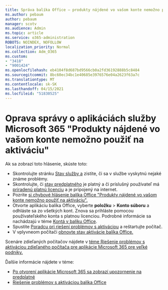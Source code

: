 ```yaml
---
title: Správa balíka Office – produkty nájdené vo vašom konte nemožno použiť na aktiváciu
ms.author: pebaum
author: pebaum
manager: scotv
ms.audience: Admin
ms.topic: article
ms.service: o365-administration
ROBOTS: NOINDEX, NOFOLLOW
localization_priority: Normal
ms.collection: Adm_O365
ms.custom:
- "3418"
- "9001424"
ms.openlocfilehash: eb4104f8d687bd9566cb0a2fd36192888b5c8484
ms.sourcegitcommit: 8bc60ec34bc1e40685e3976576e04a2623f63a7c
ms.translationtype: MT
ms.contentlocale: sk-SK
ms.lasthandoff: 04/15/2021
ms.locfileid: "51830525"
---
```

# <a name="fixing-the-microsoft-365-apps-the-products-we-found-in-your-account-cant-be-used-to-activate-message"></a>Oprava správy o aplikáciách služby Microsoft 365 "Produkty nájdené vo vašom konte nemožno použiť na aktiváciu"

Ak sa zobrazí toto hlásenie, skúste toto:

- Skontrolujte stránku [Stav služby a](https://docs.microsoft.com/office365/enterprise/view-service-health) zistite, či sa v službe vyskytnú nejaké známe problémy.
- Skontrolujte, či [stav predplatného](https://support.office.com/article/0d23d3c0-c19c-4b2f-9845-5344fedc4380#bkmk_checksubscription) je platný a či príslušný používateľ má [priradenú platnú licenciu](https://support.office.com/article/997596B5-4173-4627-B915-36ABAC6786DC) a je pripojený na internet. 
- Pozrite [si chybové hlásenie balíka Office "Produkty nájdené vo vašom konte nemožno použiť na aktiváciu".](https://support.office.com/article/c9f9a0b3-5aae-4131-8077-21e6a59f141e)
- Otvorte aplikáciu balíka Office, vyberte **položku**  >  **Konto súboru** a odhláste sa zo všetkých kont. Znova sa prihláste pomocou používateľského konta s platnou licenciou. Podrobné informácie sa nachádzajú v téme [Kontá v balíku Office](https://support.office.com/article/628ea040-f265-49de-b986-be09c3ebf8a9).
- Spustite [Poradcu pri riešení problémov s aktiváciou](https://aka.ms/SARA-OfficeActivation-Alchemy) a reštartujte počítač.
- V vplyvneom počítači [obnovte stav aktivácie balíka Office.](https://docs.microsoft.com/office365/troubleshoot/activation/reset-office-365-proplus-activation-state)

Scenáre zdieľaných počítačov nájdete v [téme Riešenie problémov s aktiváciou zdieľaného počítača pre aplikácie Microsoft 365 pre veľké podniky.](https://docs.microsoft.com/deployoffice/troubleshoot-shared-computer-activation)

Ďalšie informácie nájdete v téme: 
- [Po otvorení aplikácie Microsoft 365 sa zobrazí upozornenie na predplatné](https://support.office.com/article/4cabe32c-f594-4c0e-9191-3d3ade10cceb)
- [Riešenie problémov s aktiváciou balíka Office](https://support.office.com/article/0d23d3c0-c19c-4b2f-9845-5344fedc4380)